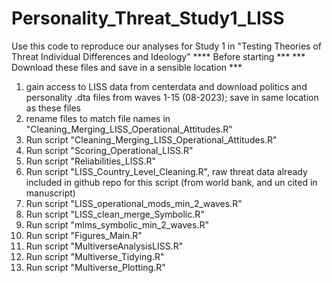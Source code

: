 # Personality_Threat_Study1_LISS
Use this code to reproduce our analyses for Study 1 in 
"Testing Theories of Threat Individual Differences and Ideology"
**** Before starting *** 
*** Download these files and save in a sensible location ***
1. gain access to LISS data from centerdata and download politics
and personality .dta files from waves 1-15 (08-2023); save in same location as these 
files
2. rename files to match file names in "Cleaning_Merging_LISS_Operational_Attitudes.R"
3. Run script "Cleaning_Merging_LISS_Operational_Attitudes.R"
4. Run script "Scoring_Operational_LISS.R"
5. Run script "Reliabilities_LISS.R"
6. Run script "LISS_Country_Level_Cleaning.R", raw threat data already included
in github repo for this script (from world bank, and un cited in manuscript)
7. Run script "LISS_operational_mods_min_2_waves.R"
8. Run script "LISS_clean_merge_Symbolic.R"
9. Run script "mlms_symbolic_min_2_waves.R"
10. Run script "Figures_Main.R"
11. Run script "MultiverseAnalysisLISS.R"
12. Run script "Multiverse_Tidying.R"
13. Run script "Multiverse_Plotting.R"

